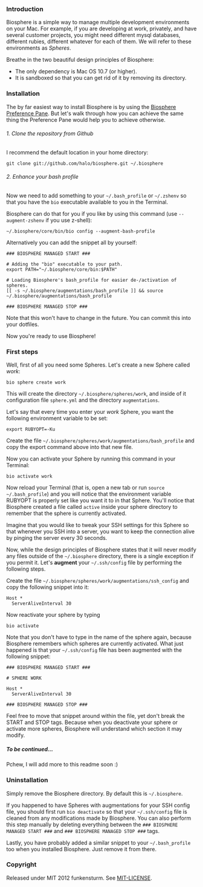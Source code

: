 ### Introduction

Biosphere is a simple way to manage multiple development environments on your Mac. For example, if you are developing at work, privately, and have several customer projects, you might need different mysql databases, different rubies, different whatever for each of them. We will refer to these environments as *Spheres*.

Breathe in the two beautiful design principles of Biosphere:

- The only dependency is Mac OS 10.7 (or higher).
- It is sandboxed so that you can get rid of it by removing its directory.

### Installation

The by far easiest way to install Biosphere is by using the [Biosphere Preference Pane](https://github.com/halo/BiospherePane). But let's walk through how you can achieve the same thing the Preference Pane would help you to achieve otherwise.

###### 1. Clone the repository from Github

I recommend the default location in your home directory:

    git clone git://github.com/halo/biosphere.git ~/.biosphere

###### 2. Enhance your bash profile

Now we need to add something to your `~/.bash_profile` or `~/.zshenv` so that you have the `bio` executable available to you in the Terminal.

Biosphere can do that for you if you like by using this command (use `--augment-zshenv` if you use z-shell):

    ~/.biosphere/core/bin/bio config --augment-bash-profile

Alternatively you can add the snippet all by yourself:

    ### BIOSPHERE MANAGED START ###

    # Adding the "bio" executable to your path.
    export PATH="~/.biosphere/core/bin:$PATH"

    # Loading Biosphere's bash_profile for easier de-/activation of spheres.
    [[ -s ~/.biosphere/augmentations/bash_profile ]] && source ~/.biosphere/augmentations/bash_profile

    ### BIOSPHERE MANAGED STOP ###

Note that this won't have to change in the future. You can commit this into your dotfiles.

Now you're ready to use Biosphere!

### First steps

Well, first of all you need some Spheres. Let's create a new Sphere called *work*:

    bio sphere create work

This will create the directory `~/.biosphere/spheres/work`, and inside of it configuration file `sphere.yml` and the directory `augmentations`.

Let's say that every time you enter your *work* Sphere, you want the following environment variable to be set:

    export RUBYOPT=-Ku

Create the file `~/.biosphere/spheres/work/augmentations/bash_profile` and copy the export command above into that new file.

Now you can activate your Sphere by running this command in your Terminal:

    bio activate work

Now reload your Terminal (that is, open a new tab or run `source ~/.bash_profile`) and you will notice that the environment variable RUBYOPT is properly set like you want it to in that Sphere. You'll notice that Biosphere created a file called `active` inside your sphere directory to remember that the sphere is currently activated.

Imagine that you would like to tweak your SSH settings for this Sphere so that whenever you SSH into a server, you want to keep the connection alive by pinging the server every 30 seconds.

Now, while the design principles of Biosphere states that it will never modify any files outside of the `~/.biosphere` directory, there is a single exception if you permit it. Let's **augment** your `~/.ssh/config` file by performing the following steps.

Create the file `~/.biosphere/spheres/work/augmentations/ssh_config` and copy the following snippet into it:

    Host *
      ServerAliveInterval 30

Now reactivate your sphere by typing

    bio activate

Note that you don't have to type in the name of the sphere again, because Biosphere remembers which spheres are currently activated. What just happened is that your `~/.ssh/config` file has been augmented with the following snippet:

    ### BIOSPHERE MANAGED START ###
    
    # SPHERE WORK
    
    Host *
      ServerAliveInterval 30
    
    ### BIOSPHERE MANAGED STOP ###

Feel free to move that snippet around within the file, yet don't break the START and STOP tags. Because when you deactivate your sphere or activate more spheres, Biosphere will understand which section it may modify.


##### To be continued...

Pchew, I will add more to this readme soon :)


### Uninstallation

Simply remove the Biosphere directory. By default this is `~/.biosphere`.

If you happened to have Spheres with augmentations for your SSH config file, you should first run `bio deactivate` so that your `~/.ssh/config` file is cleaned from any modifications made by Biosphere. You can also perform this step manually by deleting everything between the `### BIOSPHERE MANAGED START ###` and `### BIOSPHERE MANAGED STOP ###` tags.

Lastly, you have probably added a similar snippet to your `~/.bash_profile` too when you installed Biosphere. Just remove it from there.

### Copyright

Released under MIT 2012 funkensturm. See [MIT-LICENSE](http://github.com/halo/biosphere/blob/master/MIT-LICENSE).
